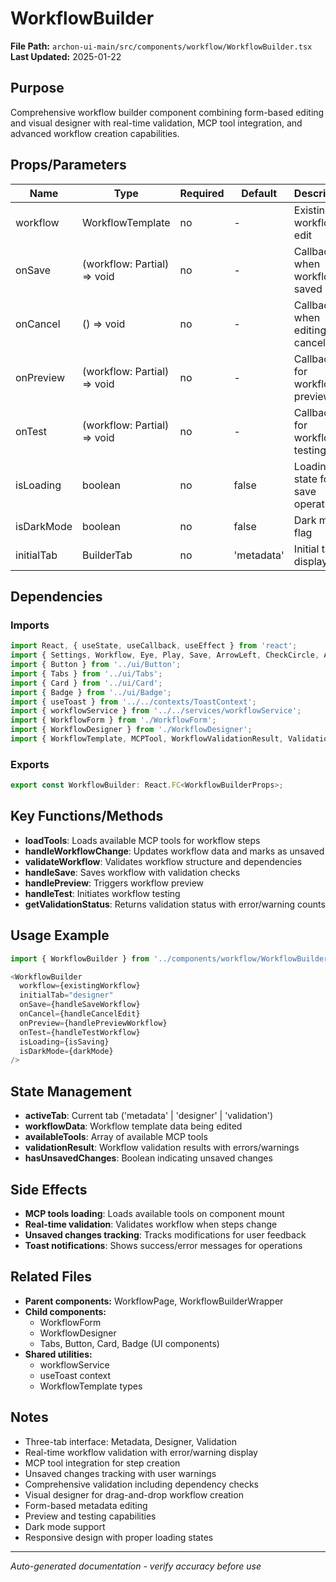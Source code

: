 # WorkflowBuilder

**File Path:** `archon-ui-main/src/components/workflow/WorkflowBuilder.tsx`
**Last Updated:** 2025-01-22

## Purpose
Comprehensive workflow builder component combining form-based editing and visual designer with real-time validation, MCP tool integration, and advanced workflow creation capabilities.

## Props/Parameters
| Name | Type | Required | Default | Description |
|------|------|----------|---------|-------------|
| workflow | WorkflowTemplate | no | - | Existing workflow to edit |
| onSave | (workflow: Partial<WorkflowTemplate>) => void | no | - | Callback when workflow is saved |
| onCancel | () => void | no | - | Callback when editing is cancelled |
| onPreview | (workflow: Partial<WorkflowTemplate>) => void | no | - | Callback for workflow preview |
| onTest | (workflow: Partial<WorkflowTemplate>) => void | no | - | Callback for workflow testing |
| isLoading | boolean | no | false | Loading state for save operations |
| isDarkMode | boolean | no | false | Dark mode flag |
| initialTab | BuilderTab | no | 'metadata' | Initial tab to display |

## Dependencies

### Imports
```javascript
import React, { useState, useCallback, useEffect } from 'react';
import { Settings, Workflow, Eye, Play, Save, ArrowLeft, CheckCircle, AlertCircle, Info, Layers } from 'lucide-react';
import { Button } from '../ui/Button';
import { Tabs } from '../ui/Tabs';
import { Card } from '../ui/Card';
import { Badge } from '../ui/Badge';
import { useToast } from '../../contexts/ToastContext';
import { workflowService } from '../../services/workflowService';
import { WorkflowForm } from './WorkflowForm';
import { WorkflowDesigner } from './WorkflowDesigner';
import { WorkflowTemplate, MCPTool, WorkflowValidationResult, ValidationError } from './types/workflow.types';
```

### Exports
```javascript
export const WorkflowBuilder: React.FC<WorkflowBuilderProps>;
```

## Key Functions/Methods
- **loadTools**: Loads available MCP tools for workflow steps
- **handleWorkflowChange**: Updates workflow data and marks as unsaved
- **validateWorkflow**: Validates workflow structure and dependencies
- **handleSave**: Saves workflow with validation checks
- **handlePreview**: Triggers workflow preview
- **handleTest**: Initiates workflow testing
- **getValidationStatus**: Returns validation status with error/warning counts

## Usage Example
```javascript
import { WorkflowBuilder } from '../components/workflow/WorkflowBuilder';

<WorkflowBuilder
  workflow={existingWorkflow}
  initialTab="designer"
  onSave={handleSaveWorkflow}
  onCancel={handleCancelEdit}
  onPreview={handlePreviewWorkflow}
  onTest={handleTestWorkflow}
  isLoading={isSaving}
  isDarkMode={darkMode}
/>
```

## State Management
- **activeTab**: Current tab ('metadata' | 'designer' | 'validation')
- **workflowData**: Workflow template data being edited
- **availableTools**: Array of available MCP tools
- **validationResult**: Workflow validation results with errors/warnings
- **hasUnsavedChanges**: Boolean indicating unsaved changes

## Side Effects
- **MCP tools loading**: Loads available tools on component mount
- **Real-time validation**: Validates workflow when steps change
- **Unsaved changes tracking**: Tracks modifications for user feedback
- **Toast notifications**: Shows success/error messages for operations

## Related Files
- **Parent components:** WorkflowPage, WorkflowBuilderWrapper
- **Child components:** 
  - WorkflowForm
  - WorkflowDesigner
  - Tabs, Button, Card, Badge (UI components)
- **Shared utilities:** 
  - workflowService
  - useToast context
  - WorkflowTemplate types

## Notes
- Three-tab interface: Metadata, Designer, Validation
- Real-time workflow validation with error/warning display
- MCP tool integration for step creation
- Unsaved changes tracking with user warnings
- Comprehensive validation including dependency checks
- Visual designer for drag-and-drop workflow creation
- Form-based metadata editing
- Preview and testing capabilities
- Dark mode support
- Responsive design with proper loading states

---
*Auto-generated documentation - verify accuracy before use*
